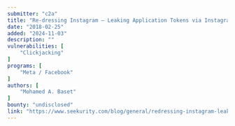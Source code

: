 ```yaml
---
submitter: "c2a"
title: "Re-dressing Instagram – Leaking Application Tokens via Instagram ClickJacking Vulnerability!"
date: "2018-02-25"
added: "2024-11-03"
description: ""
vulnerabilities: [
    "Clickjacking"
]
programs: [
    "Meta / Facebook"
]
authors: [
    "Mohamed A. Baset"
]
bounty: "undisclosed"
link: "https://www.seekurity.com/blog/general/redressing-instagram-leaking-application-tokens-via-instagram-clickjacking-vulnerability/"
---
```




